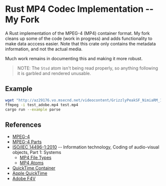 # Rust MP4 Codec Implementation -- My Fork

A Rust implementation of the MPEG-4 (MP4) container format. My fork cleans up some of the code (work in progress) and adds functionality to make data acccess easier. Note that this crate only contains the metadata information, and not the actual media.

Much work remains in documenting this and making it more robust.

> NOTE: The `Stsd` atom isn't being read properly, so anything following it is garbled and rendered unusable.

## Example

```bash
wget "http://az29176.vo.msecnd.net/videocontent/GrizzlyPeakSF_NimiaRM_135375_1080_HD_ZH-CN.mp4" -O "test_adobe.mp4"
ffmpeg -i test_adobe.mp4 test.mp4
cargo run --example parse
```

## References

* [MPEG-4](http://mpeg.chiariglione.org/standards/mpeg-4)
* [MPEG-4 Parts](https://en.wikipedia.org/wiki/MPEG-4)
* [ISO/IEC 14496-1:2010](http://www.iso.org/iso/iso_catalogue/catalogue_tc/catalogue_detail.htm?csnumber=55688) -- Information technology, Coding of audio-visual objects, Part 1: Systems
  * [MP4 File Types](http://www.ftyps.com)
  * [MP4 Atoms](http://mp4ra.org/#/atoms.html)
* [QuickTime Container](https://wiki.multimedia.cx/index.php/QuickTime_container)
* [Apple QuickTime](http://developer.apple.com/documentation/QuickTime/QTFF/index.html)
* [Adobe F4V](http://www.adobe.com/devnet/f4v.html)
